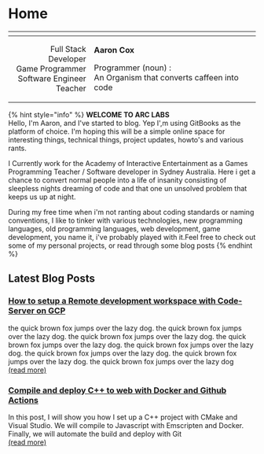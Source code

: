 # Home



<table>
  <thead>
    <tr>
      <th style="text-align:right"></th>
      <th style="text-align:left"></th>
    </tr>
  </thead>
  <tbody>
    <tr>
      <td style="text-align:right">Full Stack Developer
        <br />Game Programmer
        <br />Software Engineer
        <br />Teacher</td>
      <td style="text-align:left">
        <p><b>Aaron Cox</b>
        </p>
        <p>Programmer (noun) :
          <br />An Organism that converts caffeen into code</p>
        <p></p>
      </td>
    </tr>
  </tbody>
</table>

{% hint style="info" %}
**WELCOME TO ARC LABS**  
Hello, I'm Aaron, and I've started to blog. Yep I',m using GitBooks as the platform of choice. I'm hoping this will be a simple online space for interesting things, technical things, project updates, howto's and various rants.

I Currently work for the Academy of Interactive Entertainment as a Games Programming Teacher / Software developer in Sydney Australia. Here i get a chance to convert normal people into a life of insanity consisting of sleepless nights dreaming of code and that one un unsolved problem that keeps us up at night.

During my free time when i'm not ranting about coding standards or naming conventions, I like to tinker with various technologies, new programming languages, old programming languages, web development, game development, you name it, i've probably played with it.Feel free to check out some of my personal projects, or read through some blog posts
{% endhint %}

## Latest Blog Posts

### [How to setup a Remote development workspace with Code-Server on GCP](posts/blog-post-2.md)

the quick brown fox jumps over the lazy dog. the quick brown fox jumps over the lazy dog. the quick brown fox jumps over the lazy dog. the quick brown fox jumps over the lazy dog. the quick brown fox jumps over the lazy dog. the quick brown fox jumps over the lazy dog. the quick brown fox jumps over the lazy dog. the quick brown fox jumps over the lazy dog  
[\(read more\)](posts/blog-post-2.md)

### [Compile and deploy C++ to web with Docker and Github Actions](posts/blog-post-1.md)

In this post, I will show you how I set up a C++ project with CMake and Visual Studio. We will compile to Javascript with Emscripten and Docker. Finally, we will automate the build and deploy with Git  
[\(read more\)](posts/blog-post-1.md)

